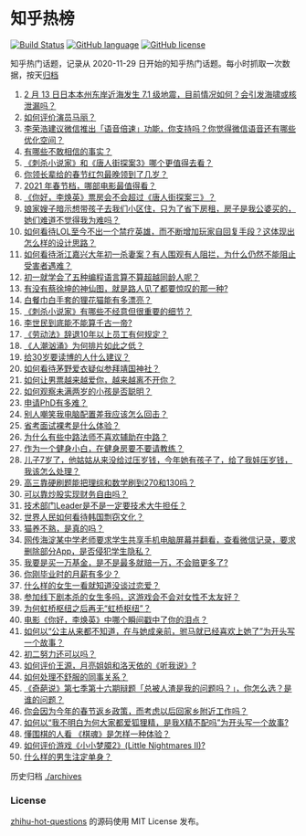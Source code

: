 # 知乎热榜
[![Build Status](https://github.com/ToWeLong/zhihu-hot-questions/workflows/CI/badge.svg)](https://github.com/ToWeLong/zhihu-hot-questions/actions)
[![GitHub language](https://img.shields.io/badge/language-golang-orange.svg)](https://golang.org/)
[![GitHub license](https://img.shields.io/github/license/ToWeLong/zhihu-hot-questions)](https://github.com/ToWeLong/zhihu-hot-questions/blob/main/LICENSE)

知乎热门话题，记录从 2020-11-29 日开始的知乎热门话题。每小时抓取一次数据，按天[归档](./archives)

<!-- BEGIN -->

1. [2 月 13 日日本本州东岸近海发生 7.1 级地震，目前情况如何？会引发海啸或核泄漏吗？](https://www.zhihu.com/question/444280313)
1. [如何评价演员马丽？](https://www.zhihu.com/question/309579879)
1. [李荣浩建议微信推出「语音倍速」功能，你支持吗？你觉得微信语音还有哪些优化空间？](https://www.zhihu.com/question/444270906)
1. [有哪些不敢相信的事实？](https://www.zhihu.com/question/305784560)
1. [《刺杀小说家》和《唐人街探案3》哪个更值得去看？](https://www.zhihu.com/question/441790634)
1. [你领长辈给的春节红包最晚领到了几岁？](https://www.zhihu.com/question/267188179)
1. [2021 年春节档，哪部电影最值得看？](https://www.zhihu.com/question/444058139)
1. [《你好，李焕英》票房会不会超过《唐人街探案三》？](https://www.zhihu.com/question/439176115)
1. [娘家嫂子暗示想带孩子去我们小区住，只为了省下房租，房子是我公婆买的，她们难道不觉得我为难吗？](https://www.zhihu.com/question/435567727)
1. [如何看待LOL至今不出一个禁疗英雄，而不断增加玩家自回复手段？这体现出怎么样的设计思路？](https://www.zhihu.com/question/438849890)
1. [如何看待浙江嘉兴大年初一杀妻案？有人围观有人阻拦，为什么仍然不能阻止受害者遇难？](https://www.zhihu.com/question/444115646)
1. [初一就学会了五种编程语言算不算超越同龄人呢？](https://www.zhihu.com/question/443809216)
1. [有没有蔡徐坤的神仙图，就是路人见了都要惊叹的那一种?](https://www.zhihu.com/question/443555709)
1. [白餐巾白手套的狸花猫能有多漂亮？](https://www.zhihu.com/question/442501356)
1. [《刺杀小说家》有哪些不经意但很重要的细节？](https://www.zhihu.com/question/444041308)
1. [李世民到底能不能算千古一帝?](https://www.zhihu.com/question/443079891)
1. [《劳动法》辞退10年以上员工有何规定？](https://www.zhihu.com/question/402682684)
1. [《人潮汹涌》为何排片如此之低？](https://www.zhihu.com/question/444140357)
1. [给30岁要读博的人什么建议？](https://www.zhihu.com/question/321599275)
1. [如何看待茅野爱衣疑似参拜靖国神社？](https://www.zhihu.com/question/444206340)
1. [如何让男票越来越爱你，越来越离不开你？](https://www.zhihu.com/question/34373345)
1. [如何观察未满两岁的小孩是否聪明？](https://www.zhihu.com/question/434932545)
1. [申请PhD有多难？](https://www.zhihu.com/question/432380467)
1. [别人嘲笑我电脑配置差我应该怎么回击？](https://www.zhihu.com/question/443981011)
1. [省考面试裸考是什么体验？](https://www.zhihu.com/question/426166570)
1. [为什么有些中路法师不喜欢辅助在中路？](https://www.zhihu.com/question/442243528)
1. [作为一个健身小白，在健身房要不要请教练？](https://www.zhihu.com/question/438903608)
1. [儿子7岁了，他姑姑从来没给过压岁钱，今年她有孩子了，给了我娃压岁钱，我该怎么处理？](https://www.zhihu.com/question/367936343)
1. [高三靠硬刷题能把理综和数学刷到270和130吗？](https://www.zhihu.com/question/36834794)
1. [可以靠炒股实现财务自由吗？](https://www.zhihu.com/question/443848749)
1. [技术部门Leader是不是一定要技术大牛担任？](https://www.zhihu.com/question/377457299)
1. [世界人民如何看待韩国剽窃文化？](https://www.zhihu.com/question/267791138)
1. [猫养不熟，是真的吗？](https://www.zhihu.com/question/436007843)
1. [网传海淀某中学老师要求学生共享手机电脑屏幕并翻看，查看微信记录，要求删除部分App，是否侵犯学生隐私？](https://www.zhihu.com/question/444116899)
1. [我要是买一万基金，是不是最多就赔一万，不会赔更多了?](https://www.zhihu.com/question/443436674)
1. [你刚毕业时的月薪有多少？](https://www.zhihu.com/question/376954099)
1. [什么样的女生一看就知道没谈过恋爱？](https://www.zhihu.com/question/41251486)
1. [参加线下剧本杀的女生多吗，这游戏会不会对女性不太友好？](https://www.zhihu.com/question/427716899)
1. [为何虹桥枢纽之后再无“虹桥枢纽”？](https://www.zhihu.com/question/51229640)
1. [电影《你好，李焕英》中哪个瞬间戳中了你的泪点？](https://www.zhihu.com/question/444218246)
1. [如何以“公主从来都不知道，在与她成亲前，驸马就已经喜欢上她了”为开头写一个故事？](https://www.zhihu.com/question/409948993)
1. [初二努力还可以吗？](https://www.zhihu.com/question/444067172)
1. [如何评价王源，月亮姐姐和洛天依的《听我说》?](https://www.zhihu.com/question/443997678)
1. [如何处理不舒服的同事关系？](https://www.zhihu.com/question/48131824)
1. [《奇葩说》第七季第十六期辩题「总被人渣是我的问题吗？」，你怎么选？是谁的问题？](https://www.zhihu.com/question/444210166)
1. [你会因为今年的春节返乡政策，而考虑以后回家乡附近工作吗？](https://www.zhihu.com/question/440519708)
1. [如何以“我不明白为何大家都爱狐狸精，是我X精不配吗”为开头写一个故事?](https://www.zhihu.com/question/443816329)
1. [懂围棋的人看 《棋魂》是怎样一种体验？](https://www.zhihu.com/question/35990525)
1. [如何评价游戏《小小梦魇2》(Little Nightmares II)?](https://www.zhihu.com/question/439964238)
1. [什么样的男生注定单身？](https://www.zhihu.com/question/313121547)

<!-- END -->

历史归档 [./archives](./archives)


### License
[zhihu-hot-questions](https://github.com/towelong/zhihu-hot-questions) 的源码使用 MIT License 发布。